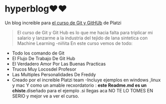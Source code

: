 # hyperblog❤️❤️
Un blog increible para [el curso de Git y GitHUb](https://github.com/JAlvaroC/hyperblog/tree/master "el curso de Git y GitHUb") de Platzi
>El curso de Git y Git Hub es lo que me hacia falta para triplicar mi salario y lanzarme a la industria del tejido de lana sintetica con Machine Learning
>-niñita
En este curso vemos de todo:
- Todo los comando de Git
- El Flujo De Trabajo De Git Hub
- El Verdadero Amor Por Las Buenas Practicas
- Trucos Muy  Locosdel Profesor
- Las Multiples Personalidades De Freddy
- Creado por el increible Platzi team
-Incluye ejemplos en windows ,linux y mac
Y como un amable recxordatorio  : **este  Readme.md es un chiste**.diseñado para el ejemplo .si llegas aca NO TE LO TOMES EN SERIO y mejor ve a ver el curso.